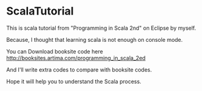 # ScalaTutorial
This is scala tutorial from "Programming in Scala 2nd" on Eclipse by myself. 

Because, I thought that learning scala is not enough on console mode.

You can Download booksite code here http://booksites.artima.com/programming_in_scala_2ed

And I'll write extra codes to compare with booksite codes.

Hope it will help you to understand the Scala process. 
